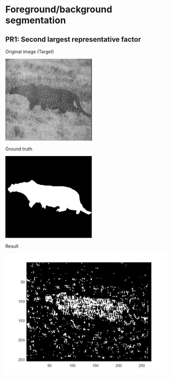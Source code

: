 # Foreground/background segmentation
## PR1: Second largest representative factor
Original image (Target)

![Alt text](PR1/pic/cheetah.jpg "cheetah")

Ground truth

![Alt text](PR1/pic/cheetah_mask.jpg "cheetah_mask")

Result

![Alt text](PR1/pic/result.jpg "result")

